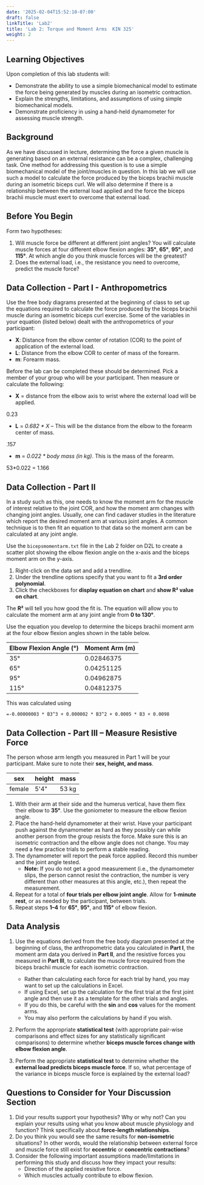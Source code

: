 ```yaml
---
date: '2025-02-04T15:52:10-07:00'
draft: false
linkTitle: 'Lab2'
title: 'Lab 2: Torque and Moment Arms  KIN 325'
weight: 2
---
```


## Learning Objectives
Upon completion of this lab students will:

- Demonstrate the ability to use a simple biomechanical model to estimate the force being generated by muscles during an isometric contraction.
- Explain the strengths, limitations, and assumptions of using simple biomechanical models.
- Demonstrate proficiency in using a hand-held dynamometer for assessing muscle strength.

## Background
As we have discussed in lecture, determining the force a given muscle is generating based on an external resistance can be a complex, challenging task. One method for addressing this question is to use a simple biomechanical model of the joint/muscles in question. In this lab we will use such a model to calculate the force produced by the biceps brachii muscle during an isometric biceps curl. We will also determine if there is a relationship between the external load applied and the force the biceps brachii muscle must exert to overcome that external load.  

## Before You Begin
Form two hypotheses:
1. Will muscle force be different at different joint angles? You will calculate muscle forces at four different elbow flexion angles: **35°**, **65°**, **95°**, and **115°**. At which angle do you think muscle forces will be the greatest?
2. Does the external load, i.e., the resistance you need to overcome, predict the muscle force?

## Data Collection - Part I - Anthropometrics
Use the free body diagrams presented at the beginning of class to set up the equations required to calculate the force produced by the biceps brachii muscle during an isometric biceps curl exercise. Some of the variables in your equation (listed below) dealt with the anthropometrics of your participant:

- **X**: Distance from the elbow center of rotation (COR) to the point of application of the external load.
- **L**: Distance from the elbow COR to center of mass of the forearm.
- **m**: Forearm mass.

Before the lab can be completed these should be determined. Pick a member of your group who will be your participant. Then measure or calculate the following:

- **X** = distance from the elbow axis to wrist where the external load will be applied.  

0.23

- **L** = *0.682 * X* – This will be the distance from the elbow to the forearm center of mass.

.157

- **m** = *0.022 * body mass (in kg)*. This is the mass of the forearm.

53*0.022 = 1.166

## Data Collection - Part II
In a study such as this, one needs to know the moment arm for the muscle of interest relative to the joint COR, and how the moment arm changes with changing joint angles. Usually, one can find cadaver studies in the literature which report the desired moment arm at various joint angles. A common technique is to then fit an equation to that data so the moment arm can be calculated at any joint angle.

Use the `bicepsmomentarm.txt` file in the Lab 2 folder on D2L to create a scatter plot showing the elbow flexion angle on the x-axis and the biceps moment arm on the y-axis.

1. Right-click on the data set and add a trendline.
2. Under the trendline options specify that you want to fit a **3rd order polynomial**.
3. Click the checkboxes for **display equation on chart** and **show R² value on chart**.

The **R²** will tell you how good the fit is. The equation will allow you to calculate the moment arm at any joint angle from **0 to 130°**.

Use the equation you develop to determine the biceps brachii moment arm at the four elbow flexion angles shown in the table below.

| Elbow Flexion Angle (°) | Moment Arm (m) |
|------------------------|----------------|
| 35°                   | 0.02846375 |
| 65°                   | 0.04251125 |
| 95°                   | 0.04962875 |
| 115°                  | 0.04812375 |

This was calculated using
```
=-0.00000003 * B3^3 + 0.000002 * B3^2 + 0.0005 * B3 + 0.0098
```


## Data Collection - Part III – Measure Resistive Force
The person whose arm length you measured in Part 1 will be your participant. Make sure to note their **sex, height, and mass**.

| sex | height | mass |
|-----|--------|------|
| female | 5'4" | 53 kg |

1. With their arm at their side and the humerus vertical, have them flex their elbow to **35°**. Use the goniometer to measure the elbow flexion angle.
2. Place the hand-held dynamometer at their wrist. Have your participant push against the dynamometer as hard as they possibly can while another person from the group resists the force. Make sure this is an isometric contraction and the elbow angle does not change. You may need a few practice trials to perform a stable reading.
3. The dynamometer will report the peak force applied. Record this number and the joint angle tested.
   - **Note:** If you do not get a good measurement (i.e., the dynamometer slips, the person cannot resist the contraction, the number is very different than other measures at this angle, etc.), then repeat the measurement.
4. Repeat for a total of **four trials per elbow joint angle**. Allow for **1-minute rest**, or as needed by the participant, between trials.
5. Repeat steps **1–4** for **65°**, **95°**, and **115°** of elbow flexion.

## Data Analysis
1. Use the equations derived from the free body diagram presented at the beginning of class, the anthropometric data you calculated in **Part I**, the moment arm data you derived in **Part II**, and the resistive forces you measured in **Part III**, to calculate the muscle force required from the biceps brachii muscle for each isometric contraction.
   - Rather than calculating each force for each trial by hand, you may want to set up the calculations in Excel.
   - If using Excel, set up the calculation for the first trial at the first joint angle and then use it as a template for the other trials and angles.
   - If you do this, be careful with the **sin** and **cos** values for the moment arms.
   - You may also perform the calculations by hand if you wish.

2. Perform the appropriate **statistical test** (with appropriate pair-wise comparisons and effect sizes for any statistically significant comparisons) to determine whether **biceps muscle forces change with elbow flexion angle**.

3. Perform the appropriate **statistical test** to determine whether the **external load predicts biceps muscle force**. If so, what percentage of the variance in biceps muscle force is explained by the external load?

## Questions to Consider for Your Discussion Section
1. Did your results support your hypothesis? Why or why not? Can you explain your results using what you know about muscle physiology and function? Think specifically about **force-length relationships**.
2. Do you think you would see the same results for **non-isometric** situations? In other words, would the relationship between external force and muscle force still exist for **eccentric** or **concentric contractions**?
3. Consider the following important assumptions made/limitations in performing this study and discuss how they impact your results:
   - Direction of the applied resistive force.
   - Which muscles actually contribute to elbow flexion.
